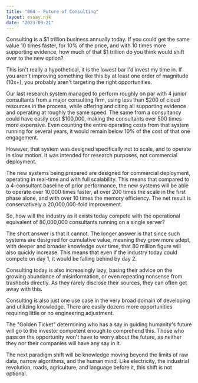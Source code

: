 ```yaml
---
title: "064 - Future of Consulting"
layout: essay.njk
date: "2023-09-21"
---
```


Consulting is a $1 trillion business annually today. If you could get the same value 10 times faster, for 10% of the price, and with 10 times more supporting evidence, how much of that $1 trillion do you think would shift over to the new option?

This isn't really a hypothetical, it is the lowest bar I'd invest my time in. If you aren't improving something like this by at least one order of magnitude (10x+), you probably aren't targeting the right opportunities.

Our last research system managed to perform roughly on par with 4 junior consultants from a major consulting firm, using less than $200 of cloud resources in the process, while offering and citing all supporting evidence and operating at roughly the same speed. The same from a consultancy could have easily cost $100,000, making the consultants over 500 times more expensive. Even counting the entire operating costs from that system running for several years, it would remain below 10% of the cost of that one engagement.

However, that system was designed specifically not to scale, and to operate in slow motion. It was intended for research purposes, not commercial deployment.

The new systems being prepared are designed for commercial deployment, operating in real-time and with full scalability. This means that compared to a 4-consultant baseline of prior performance, the new systems will be able to operate over 10,000 times faster, at over 200 times the scale in the first phase alone, and with over 10 times the memory efficiency. The net result is conservatively a 20,000,000-fold improvement.

So, how will the industry as it exists today compete with the operational equivalent of 80,000,000 consultants running on a single server?

The short answer is that it cannot. The longer answer is that since such systems are designed for cumulative value, meaning they grow more adept, with deeper and broader knowledge over time, that 80 million figure will also quickly increase. This means that even if the industry today could compete on day 1, it would be falling behind by day 2.

Consulting today is also increasingly lazy, basing their advice on the growing abundance of misinformation, or even repeating nonsense from trashbots directly. As they rarely disclose their sources, they can often get away with this.

Consulting is also just one use case in the very broad domain of developing and utilizing knowledge. There are easily dozens more opportunities requiring little or no engineering adjustment.

The "Golden Ticket" determining who has a say in guiding humanity's future will go to the investor competent enough to comprehend this. Those who pass on the opportunity won't have to worry about the future, as neither they nor their companies will have any say in it.

The next paradigm shift will be knowledge moving beyond the limits of raw data, narrow algorithms, and the human mind. Like electricity, the industrial revolution, roads, agriculture, and language before it, this shift is not optional.